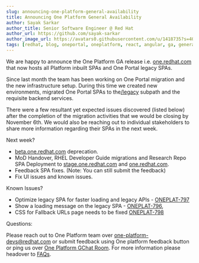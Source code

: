 ```yaml
---
slug: announcing-one-platform-general-availability
title: Announcing One Platform General Availability
author: Sayak Sarkar
author_title: Senior Software Engineer @ Red Hat
author_url: https://github.com/sayak-sarkar
author_image_url: https://avatars0.githubusercontent.com/u/1418735?s=400&v=4
tags: [redhat, blog, oneportal, oneplatform, react, angular, ga, general availability, announcement, spaship]
---
```

We are happy to announce the One Platform GA release i.e. [one.redhat.com](https://one.redhat.com) that now hosts all Platform inbuilt SPAs and One Portal legacy SPAs.

Since last month the team has been working on One Portal migration and the new infrastructure setup. During this time we created new environments, migrated One Portal SPAs to the[/legacy](https://one.redhat.com/legacy) subpath and the requisite backend services.

There were a few resultant yet expected issues discovered (listed below) after the completion of the migration activities that we would be closing by November 6th. We would also be reaching out to individual stakeholders to share more information regarding their SPAs in the next week.

Next week?

- [beta.one.redhat.com](https://beta.one.redhat.com) deprecation.
- MoD Handover, RHEL Developer Guide migrations and Research Repo SPA Deployment to [stage.one.redhat.com](https://stage.one.redhat.com) and [one.redhat.com](https://one.redhat.com).
- Feedback SPA fixes. (Note: You can still submit the feedback)
- Fix UI issues and known issues.

Known Issues?

- Optimize legacy SPA for faster loading and legacy APIs - [ONEPLAT-797](https://projects.engineering.redhat.com/browse/ONEPLAT-797)
- Show a loading message on the legacy SPA - [ONEPLAT-796](https://projects.engineering.redhat.com/browse/ONEPLAT-796),
- CSS for Fallback URLs  page needs to be fixed [ONEPLAT-798](https://projects.engineering.redhat.com/browse/ONEPLAT-798)

Questions:

Please reach out to One Platform team over [one-platform-devs@redhat.com](mailto:one-platform-devs@redhat.com) or submit feedback using One platform feedback button or ping us over [One Platform GChat Room](https://chat.google.com/room/AAAAF4M7oZE).
For more information please headover to [FAQs](/docs/faqs).
